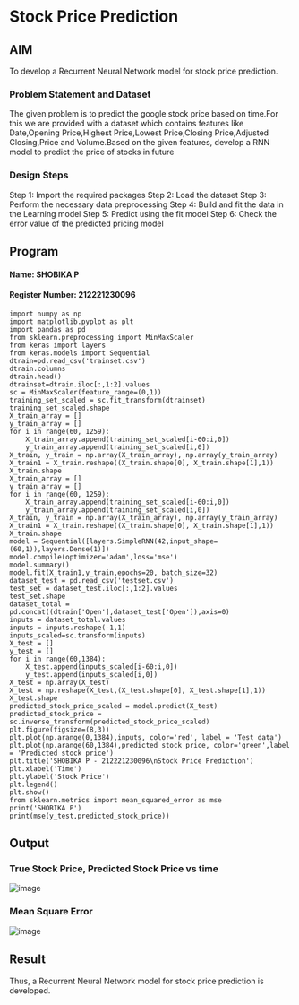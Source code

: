 # Stock Price Prediction

## AIM

To develop a Recurrent Neural Network model for stock price prediction.

### Problem Statement and Dataset
The given problem is to predict the google stock price based on time.For this we are provided with a dataset which contains features like Date,Opening Price,Highest Price,Lowest Price,Closing Price,Adjusted Closing,Price and Volume.Based on the given features, develop a RNN model to predict the price of stocks in future

### Design Steps
Step 1: Import the required packages
Step 2: Load the dataset
Step 3: Perform the necessary data preprocessing
Step 4: Build and fit the data in the Learning model
Step 5: Predict using the fit model
Step 6: Check the error value of the predicted pricing model



## Program
#### Name: SHOBIKA P
#### Register Number: 212221230096

```
import numpy as np
import matplotlib.pyplot as plt
import pandas as pd
from sklearn.preprocessing import MinMaxScaler
from keras import layers
from keras.models import Sequential
dtrain=pd.read_csv('trainset.csv')
dtrain.columns
dtrain.head()
dtrainset=dtrain.iloc[:,1:2].values
sc = MinMaxScaler(feature_range=(0,1))
training_set_scaled = sc.fit_transform(dtrainset)
training_set_scaled.shape
X_train_array = []
y_train_array = []
for i in range(60, 1259):
    X_train_array.append(training_set_scaled[i-60:i,0])
    y_train_array.append(training_set_scaled[i,0])
X_train, y_train = np.array(X_train_array), np.array(y_train_array)
X_train1 = X_train.reshape((X_train.shape[0], X_train.shape[1],1))
X_train.shape
X_train_array = []
y_train_array = []
for i in range(60, 1259):
    X_train_array.append(training_set_scaled[i-60:i,0])
    y_train_array.append(training_set_scaled[i,0])
X_train, y_train = np.array(X_train_array), np.array(y_train_array)
X_train1 = X_train.reshape((X_train.shape[0], X_train.shape[1],1))
X_train.shape
model = Sequential([layers.SimpleRNN(42,input_shape=(60,1)),layers.Dense(1)])
model.compile(optimizer='adam',loss='mse')
model.summary()
model.fit(X_train1,y_train,epochs=20, batch_size=32)
dataset_test = pd.read_csv('testset.csv')
test_set = dataset_test.iloc[:,1:2].values
test_set.shape
dataset_total = pd.concat((dtrain['Open'],dataset_test['Open']),axis=0)
inputs = dataset_total.values
inputs = inputs.reshape(-1,1)
inputs_scaled=sc.transform(inputs)
X_test = []
y_test = []
for i in range(60,1384):
    X_test.append(inputs_scaled[i-60:i,0])
    y_test.append(inputs_scaled[i,0])
X_test = np.array(X_test)
X_test = np.reshape(X_test,(X_test.shape[0], X_test.shape[1],1))
X_test.shape
predicted_stock_price_scaled = model.predict(X_test)
predicted_stock_price = sc.inverse_transform(predicted_stock_price_scaled)
plt.figure(figsize=(8,3))
plt.plot(np.arange(0,1384),inputs, color='red', label = 'Test data')
plt.plot(np.arange(60,1384),predicted_stock_price, color='green',label = 'Predicted stock price')
plt.title('SHOBIKA P - 212221230096\nStock Price Prediction')
plt.xlabel('Time')
plt.ylabel('Stock Price')
plt.legend()
plt.show()
from sklearn.metrics import mean_squared_error as mse
print('SHOBIKA P')
print(mse(y_test,predicted_stock_price))
```

## Output

### True Stock Price, Predicted Stock Price vs time
![image](https://github.com/user-attachments/assets/c9a62444-77ab-48d3-a198-93b2eb7de09b)


### Mean Square Error
![image](https://github.com/user-attachments/assets/740d9655-bab1-4cf0-8620-93aeaababb71)



## Result
Thus, a Recurrent Neural Network model for stock price prediction is developed.
